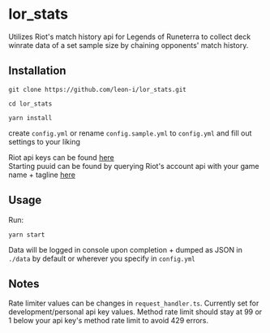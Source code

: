 # lor_stats
Utilizes Riot's match history api for Legends of Runeterra to collect deck winrate data of a set sample size by chaining opponents' match history.

## Installation
```
git clone https://github.com/leon-i/lor_stats.git

cd lor_stats

yarn install
```

create `config.yml` or rename `config.sample.yml` to `config.yml` and fill out settings to your liking

Riot api keys can be found [here](https://developer.riotgames.com/)  
Starting puuid can be found by querying Riot's account api with your game name + tagline [here](https://developer.riotgames.com/apis#account-v1)

## Usage
Run:
```
yarn start
```

Data will be logged in console upon completion + dumped as JSON in `./data` by default or wherever you specify in `config.yml`

## Notes
Rate limiter values can be changes in `request_handler.ts`. Currently set for development/personal api key values. Method rate limit should stay at 99 or 1 below your api key's method rate limit to avoid 429 errors.  

